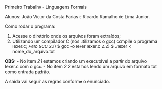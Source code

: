 Primeiro Trabalho - Linguagens Formais

Alunos: João Victor da Costa Farias e Ricardo Ramalho de Lima Junior.

Como rodar o programa:

1) Acesse o diretório onde os arquivos foram extraídos;
2) Utilizando um compilador C (nós utilizamos o gcc) compile o programa lexer.c;
    *Pelo GCC*
    2.1) $ gcc -o lexer lexer.c
    2.2) $ ./lexer < nome_do_arquivo.txt

**OBS:**
    - No item *2.1* estamos criando um executável a partir do arquivo lexer.c com o gcc. 
    - No item *2.2* estamos lendo um arquivo em formato txt como entrada padrão.

A saída vai seguir as regras conforme o enunciado.